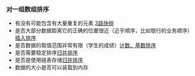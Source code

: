 ### 对一组数组排序

- 有没有可能包含有大量重复的元素 [3路快排](https://github.com/irying/Stark/blob/master/sort/three_sort.c)
- 是否大部分数据距离它的正确的位置很近（近乎顺序，比如银行的业务顺序）[插入排序](https://github.com/irying/Stark/blob/master/sort/insert.c)
- 是否数据的取值范围非常有限（学生的成绩）[计数、基数排序](https://github.com/irying/Stark/blob/master/sort/radix.c)
- 是否需要稳定排序[归并排序](https://github.com/irying/Stark/blob/master/sort/merge.c)
- 是否是使用链表存储[归并排序](https://github.com/irying/Stark/blob/master/sort/merge.c)
- 数据的大小是否可以装载到内存